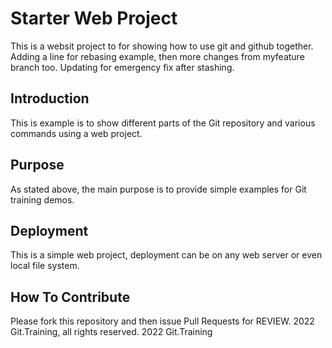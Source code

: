 # Starter Web Project
This is a websit project to for showing how to use git and github together.
Adding a line for rebasing example, then more changes from myfeature branch too.
Updating for emergency fix after stashing.

## Introduction
This is example is to show different parts of the Git repository and various commands using a web project.

## Purpose
As stated above, the main purpose is to provide simple examples for Git training demos.

## Deployment
This is a simple web project, deployment can be on any web server or even local file system.

## How To Contribute

Please fork this repository and then issue Pull Requests for REVIEW.
2022 Git.Training, all rights reserved.
2022 Git.Training